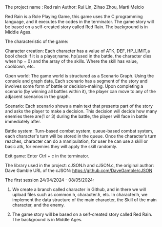 The project name : Red rain
Author: Rui Lin, Zihao Zhou, Marti Melcio

Red Rain is a Role Playing Game, this game uses the C programming language, and it executes the codes in the terminator. The game story will be based on a self-created story called Red Rain. The background is in Middle Ages.

The characteristic of the game:

Character creation:	Each character has a value of ATK, DEF, HP_LIMIT,a bool check if it is a player,name, hp(used in the battle, the character dies when hp = 0) and the array of the skills. Where the skill has value, cooldown, etc.

Open world: The game world is structured as a Scenario Graph. Using the console and graph data, Each scenario has a segment of the story and involves some form of battle or decision-making. Upon completing a scenario (by winning all battles within it), the player can move to any of the adjacent scenarios in the graph.

Scenario: Each scenario shows a main text that presents part of the story and asks the player to make a decision. This decision will decide how many enemies there are(1 or 3) during the battle, the player will face in battle immediately after.

Battle system: Turn-based combat system, queue-based combat system, each character's turn will be stored in the queue. Once the character’s turn reaches, character can do a manipulation, for user he can use a skill or basic atk, for enemies they will apply the skill randomly.

Exit game: Enter Ctrl + c in the terminator.

The library used in the project: cJSON.h and cJSON.c, 
the original author:	Dave Gamble         URL of the cJSON: https://github.com/DaveGamble/cJSON


	




The first session 24/04/2024 - 08/05/2024:
  1. We create a branch called character in Github, and in there we will upload files such as common.h, character.h, etc.
  In character.h, we implement the data structure of the main character, the Skill of the main character, and the enemy.

  2. The game story will be based on a self-created story called Red Rain. The background is in Middle Ages.
